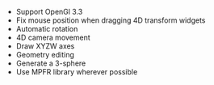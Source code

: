 * Support OpenGl 3.3
* Fix mouse position when dragging 4D transform widgets
* Automatic rotation
* 4D camera movement
* Draw XYZW axes
* Geometry editing
* Generate a 3-sphere
* Use MPFR library wherever possible
